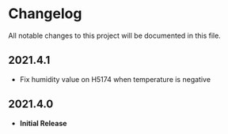 # Changelog

All notable changes to this project will be documented in this file.

## 2021.4.1

- Fix humidity value on H5174 when temperature is negative

## 2021.4.0

- **Initial Release**

